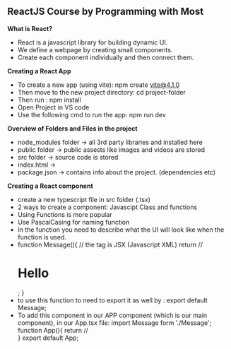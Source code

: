 ## ReactJS Course by Programming with Most


**What is React?**
+ React is a javascript library for building dynamic UI. 
+ We define a webpage by creating small components.
+ Create each component individually and then connect them.

**Creating a React App**
+ To create a new app (using vite): npm create vite@4.1.0
+ Then move to the new project directory: cd project-folder
+ Then run : npm install
+ Open Project in VS code
+ Use the following cmd to run the app: npm run dev

**Overview of Folders and Files in the project**
+ node_modules folder -> all 3rd party libraries and installed here
+ public folder -> public assests like images and videos are stored
+ src folder -> source code is stored
+ index.html ->
+ package.json -> contains info about the project. (dependencies etc)

**Creating a React component**
+ create a new typescript file in src folder (.tsx)
+ 2 ways to create a component: Javascipt Class and functions
+ Using Functions is more popular
+ Use PascalCasing for naming function
+ In the function you need to describe what the UI will look like when the function is used.
+ function Message(){
      // the tag is JSX (Javascript XML)
      return //<h1>Hello</h1>;
  }
+ to use this function to need to export it as well by : export default Message;
+ To add this component in our APP component (which is our main component), in our App.tsx file:
  import Message form './Message';
  function App(){
    return //<div><Message></Message></div>
  }
  export default App;
